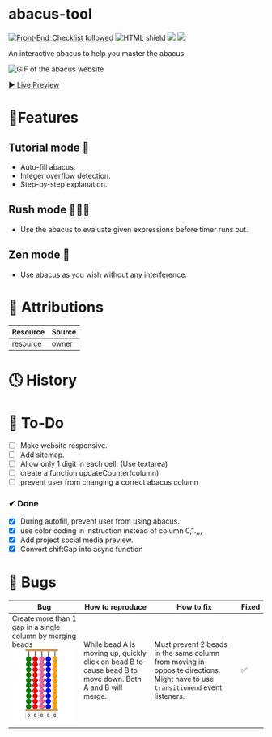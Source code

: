 # abacus-tool
[![Front‑End_Checklist followed](https://img.shields.io/badge/Front‑End_Checklist-followed-brightgreen.svg)](https://github.com/thedaviddias/Front-End-Checklist/)
![HTML shield](https://img.shields.io/badge/-HTML-blue)
![](https://img.shields.io/badge/-JavaScript-yellow)
![](https://img.shields.io/badge/-CSS-orange)

An interactive abacus to help you master the abacus.

![GIF of the abacus website](gifs/gif1.gif)

[▶ Live Preview]()

# 🚀Features

## Tutorial mode 🤖
- Auto-fill abacus.
- Integer overflow detection.
- Step-by-step explanation.

## Rush mode 🏃‍♀️💨
- Use the abacus to evaluate given expressions before timer runs out.
## Zen mode 🤪
- Use abacus as you wish without any interference.
# 📌 Attributions
Resource | Source
---|---
resource| owner

# 🕓 History

# 🔨 To-Do
- [ ] Make website responsive.
- [ ] Add sitemap.
- [ ] Allow only 1 digit in each cell. (Use textarea)
- [ ] create  a function updateCounter(column)
- [ ] prevent user from changing a correct abacus column
### ✔ Done
- [x] During autofill, prevent user from using abacus.
- [x] use color coding in instruction instead of column 0,1.,,,
- [x] Add project social media preview.
- [x] Convert shiftGap into async function

# 🐛 Bugs
Bug | How to reproduce | How to fix | Fixed
---|---|---|---|
Create more than 1 gap in a single column by merging beads ![](assets/beadglitch.gif)| While bead A is moving up, quickly click on bead B to cause bead B to move down. Both A and  B will merge. | Must prevent 2 beads in the same column from moving in opposite directions.  Might have to use `transitionend` event listeners.|✅